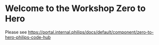 # Welcome to the Workshop Zero to Hero

Please see
https://portal.internal.philips/docs/default/component/zero-to-hero-philips-code-hub
